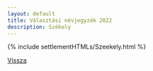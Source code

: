 ```yaml
---
layout: default
title: Választási névjegyzék 2022
description: Székely
---
```


{% include settlementHTMLs/Szeekely.html %}

[Vissza](./)